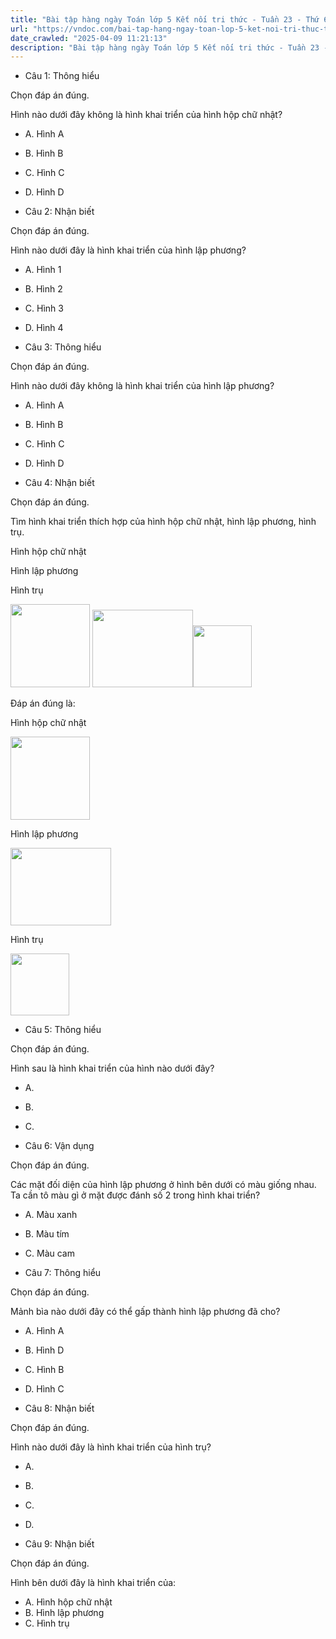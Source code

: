 ```yaml
---
title: "Bài tập hàng ngày Toán lớp 5 Kết nối tri thức - Tuần 23 - Thứ 6 gồm các câu hỏi tổng hợp nội dung trong bài Hình khai triển của hình lập phương, hình hộp chữ nhật và hình trụ được học ở Tuần 23 trong chương trình Toán lớp 5 Tập 2 Kết nối tri thức."
url: "https://vndoc.com/bai-tap-hang-ngay-toan-lop-5-ket-noi-tri-thuc-tuan-23-thu-6-337200"
date_crawled: "2025-04-09 11:21:13"
description: "Bài tập hàng ngày Toán lớp 5 Kết nối tri thức - Tuần 23 - Thứ 6 gồm các câu hỏi tổng hợp nội dung trong bài Hình khai triển của hình lập phương, hình hộp chữ nhật và hình trụ được học ở Tuần 23 trong chương trình Toán lớp 5 Tập 2 Kết nối tri thức."
---
```


* Câu 1:  Thông hiểu

Chọn đáp án đúng.

Hình nào dưới đây không là hình khai triển của hình hộp chữ nhật?

  * A. Hình A 
  * B. Hình B 
  * C. Hình C 
  * D. Hình D 



* Câu 2:  Nhận biết

Chọn đáp án đúng.

Hình nào dưới đây là hình khai triển của hình lập phương?

  * A. Hình 1 
  * B. Hình 2 
  * C. Hình 3 
  * D. Hình 4 



* Câu 3:  Thông hiểu

Chọn đáp án đúng.

Hình nào dưới đây không là hình khai triển của hình lập phương?

  * A. Hình A 
  * B. Hình B 
  * C. Hình C 
  * D. Hình D 



* Câu 4:  Nhận biết

Chọn đáp án đúng.

Tìm hình khai triển thích hợp của hình hộp chữ nhật, hình lập phương, hình trụ.

Hình hộp chữ nhật

Hình lập phương

Hình trụ

<img src="/data/image/2025/02/17/hhcn30.png" alt="" width="127" height="133"> <img src="/data/image/2025/02/17/hlp11.png" alt="" width="161" height="124"><img src="/data/image/2025/02/17/hinhtru7.png" alt="" width="94" height="99">

Đáp án đúng là:

Hình hộp chữ nhật

<img src="/data/image/2025/02/17/hhcn30.png" alt="" width="127" height="133">

Hình lập phương

<img src="/data/image/2025/02/17/hlp11.png" alt="" width="161" height="124">

Hình trụ

<img src="/data/image/2025/02/17/hinhtru7.png" alt="" width="94" height="99">

* Câu 5:  Thông hiểu

Chọn đáp án đúng.

Hình sau là hình khai triển của hình nào dưới đây?

  * A. 
  * B. 
  * C. 



* Câu 6:  Vận dụng

Chọn đáp án đúng.

Các mặt đối diện của hình lập phương ở hình bên dưới có màu giống nhau. Ta cần tô màu gì ở mặt được đánh số 2 trong hình khai triển?

  * A. Màu xanh 
  * B. Màu tím 
  * C. Màu cam 



* Câu 7:  Thông hiểu

Chọn đáp án đúng.

Mảnh bìa nào dưới đây có thể gấp thành hình lập phương đã cho?

  * A. Hình A 
  * B. Hình D 
  * C. Hình B 
  * D. Hình C 



* Câu 8:  Nhận biết

Chọn đáp án đúng.

Hình nào dưới đây là hình khai triển của hình trụ?

  * A. 
  * B. 
  * C. 
  * D. 



* Câu 9:  Nhận biết

Chọn đáp án đúng.

Hình bên dưới đây là hình khai triển của:

  * A. Hình hộp chữ nhật 
  * B. Hình lập phương 
  * C. Hình trụ 


